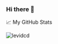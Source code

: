 ### Hi there 👋


📈 My GitHub Stats

<p> <img src="https://github-readme-stats.vercel.app/api?username=levidcd&show_icons=true&theme=gotham" alt="levidcd" />
